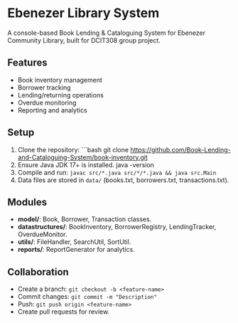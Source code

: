 # Ebenezer Library System

A console-based Book Lending & Cataloguing System for Ebenezer Community Library, built for DCIT308 group project.

## Features
- Book inventory management
- Borrower tracking
- Lending/returning operations
- Overdue monitoring
- Reporting and analytics


## Setup
1. Clone the repository: ```bash
   git clone https://github.com/Book-Lending-and-Cataloguing-System/book-inventory.git
2. Ensure Java JDK 17+ is installed.
   java -version
3. Compile and run: `javac src/*.java src/*/*.java && java src.Main`
4. Data files are stored in `data/` (books.txt, borrowers.txt, transactions.txt).

## Modules
- **model/**: Book, Borrower, Transaction classes.
- **datastructures/**: BookInventory, BorrowerRegistry, LendingTracker, OverdueMonitor.
- **utils/**: FileHandler, SearchUtil, SortUtil.
- **reports/**: ReportGenerator for analytics.

## Collaboration
- Create a branch: `git checkout -b <feature-name>`
- Commit changes: `git commit -m "Description"`
- Push: `git push origin <feature-name>`
- Create pull requests for review.